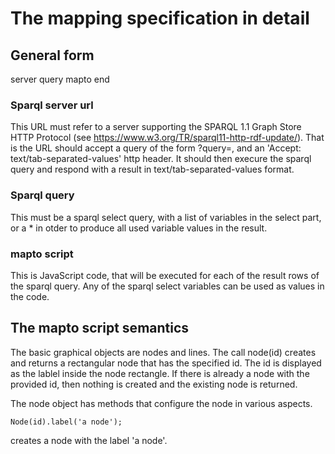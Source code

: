 # The mapping specification in detail

## General form

server
   <sparql server url>
query
  <sparql query>
mapto
  <mapto script>
end


### Sparql server url

This URL must refer to a server supporting the SPARQL 1.1 Graph Store HTTP Protocol (see https://www.w3.org/TR/sparql11-http-rdf-update/). That is the URL should accept a query of the form ?query=<URL encoded sparql query>, and an 'Accept: text/tab-separated-values' http header. It should then execure the sparql query and respond with a result in text/tab-separated-values format.

### Sparql query

This must be a sparql select query, with a list of variables in the select part, or a * in otder to produce all used variable values in the result.

### mapto script

This is JavaScript code, that will be executed for each of the result rows of the sparql query.
Any of the sparql select variables can be used as values in the code.

## The mapto script semantics

The basic graphical objects are nodes and lines.
The call node(id) creates and returns a rectangular node that has the specified id. The id is displayed as the lablel inside the node rectangle. If there is already a node with the provided id, then nothing is created and the existing node is returned.

The node object has methods that configure the node in various aspects.

```
Node(id).label('a node');
```

creates a node with the label 'a node'.
